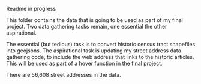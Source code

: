 Readme in progress

This folder contains the data that is going to be used as part of my final project. Two data gathering tasks remain, one essential the other aspirational.

The essential (but tedious) task is to convert historic census tract shapefiles into geojsons.
The aspirational task is updating my street address data gathering code, to include the web address that links to the historic articles. This will be used as part of a hover function in the final project.

There are 56,608 street addresses in the data.

